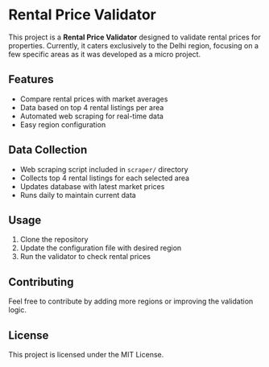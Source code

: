 # Rental Price Validator

This project is a **Rental Price Validator** designed to validate rental prices for properties. Currently, it caters exclusively to the Delhi region, focusing on a few specific areas as it was developed as a micro project.


## Features

- Compare rental prices with market averages
- Data based on top 4 rental listings per area
- Automated web scraping for real-time data
- Easy region configuration

## Data Collection

- Web scraping script included in `scraper/` directory
- Collects top 4 rental listings for each selected area
- Updates database with latest market prices
- Runs daily to maintain current data

## Usage

1. Clone the repository
2. Update the configuration file with desired region
3. Run the validator to check rental prices


## Contributing

Feel free to contribute by adding more regions or improving the validation logic.

## License

This project is licensed under the MIT License. 
